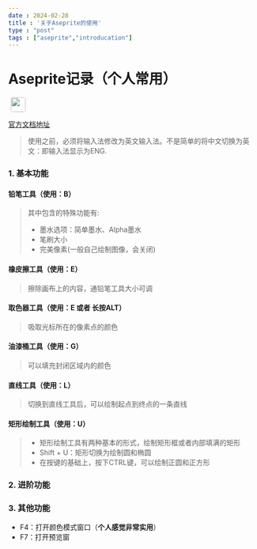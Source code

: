 ```yaml
---
date : 2024-02-28
title : '关于Aseprite的使用'
type : "post"
tags : ["aseprite","introducation"]
---
```


# Aseprite记录（个人常用） 
<div style="display:flex;align-tiem:center;just-content:center"><img src="/img/aseprite_log.jpeg" style="width:30px;height:30px;margin:0 auto;border-radius: 4px;margin-left:5px"></img></div>

[官方文档地址](https://www.aseprite.org/quickref/)



> 使用之前，必须将输入法修改为英文输入法。不是简单的将中文切换为英文：即输入法显示为ENG.

### 1. 基本功能

#### 铅笔工具（使用：B）
>其中包含的特殊功能有:<br>
>-  墨水选项：简单墨水、Alpha墨水
>-  笔刷大小
>-  完美像素(一般自己绘制图像，会关闭)

#### 橡皮擦工具（使用：E）
>擦除画布上的内容，通铅笔工具大小可调

#### 取色器工具（使用：E 或者 长按ALT）
>吸取光标所在的像素点的颜色

#### 油漆桶工具（使用：G）
>可以填充封闭区域内的颜色

#### 直线工具（使用：L）
>切换到直线工具后，可以绘制起点到终点的一条直线

#### 矩形绘制工具（使用：U）
>- 矩形绘制工具有两种基本的形式，绘制矩形框或者内部填满的矩形<br>
>- Shift + U：矩形切换为绘制圆和椭圆
>- 在按键的基础上，按下CTRL键，可以绘制正圆和正方形

### 2. 进阶功能




### 3. 其他功能

- F4：打开颜色模式窗口（**个人感觉非常实用**）
- F7：打开预览窗